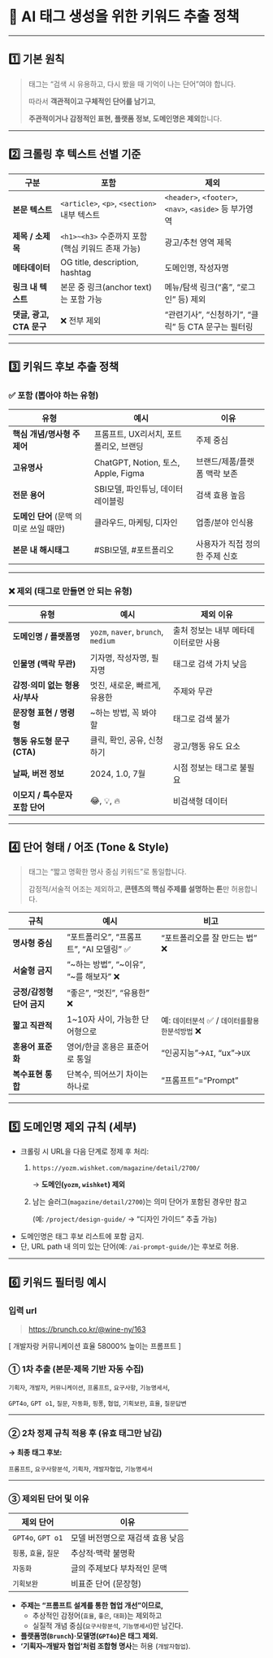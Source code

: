 # 📌 AI 태그 생성을 위한 **키워드 추출 정책**

---

## 1️⃣ 기본 원칙

> 태그는 “검색 시 유용하고, 다시 봤을 때 기억이 나는 단어”여야 합니다.
>
> 따라서 **객관적이고 구체적인 단어를 남기고**,
>
> **주관적이거나 감정적인 표현, 플랫폼 정보, 도메인명은 제외**합니다.

---

## 2️⃣ 크롤링 후 텍스트 선별 기준

| 구분                     | 포함                                              | 제외                                                   |
| ------------------------ | ------------------------------------------------- | ------------------------------------------------------ |
| **본문 텍스트**          | `<article>`, `<p>`, `<section>` 내부 텍스트       | `<header>`, `<footer>`, `<nav>`, `<aside>` 등 부가영역 |
| **제목 / 소제목**        | `<h1>~<h3>` 수준까지 포함 (핵심 키워드 존재 가능) | 광고/추천 영역 제목                                    |
| **메타데이터**           | OG title, description, hashtag                    | 도메인명, 작성자명                                     |
| **링크 내 텍스트**       | 본문 중 링크(anchor text)는 포함 가능             | 메뉴/탐색 링크(“홈”, “로그인” 등) 제외                 |
| **댓글, 광고, CTA 문구** | ❌ 전부 제외                                      | “관련기사”, “신청하기”, “클릭” 등 CTA 문구는 필터링    |

---

## 3️⃣ 키워드 후보 추출 정책

### ✅ 포함 (뽑아야 하는 유형)

| 유형                                    | 예시                                   | 이유                           |
| --------------------------------------- | -------------------------------------- | ------------------------------ |
| **핵심 개념/명사형 주제어**             | 프롬프트, UX리서치, 포트폴리오, 브랜딩 | 주제 중심                      |
| **고유명사**                            | ChatGPT, Notion, 토스, Apple, Figma    | 브랜드/제품/플랫폼 맥락 보존   |
| **전문 용어**                           | SBI모델, 파인튜닝, 데이터레이블링      | 검색 효용 높음                 |
| **도메인 단어** (문맥 의미로 쓰일 때만) | 클라우드, 마케팅, 디자인               | 업종/분야 인식용               |
| **본문 내 해시태그**                    | #SBI모델, #포트폴리오                  | 사용자가 직접 정의한 주제 신호 |

---

### ❌ 제외 (태그로 만들면 안 되는 유형)

| 유형                            | 예시                                | 제외 이유                            |
| ------------------------------- | ----------------------------------- | ------------------------------------ |
| **도메인명 / 플랫폼명**         | `yozm`, `naver`, `brunch`, `medium` | 출처 정보는 내부 메타데이터로만 사용 |
| **인물명 (맥락 무관)**          | 기자명, 작성자명, 필자명            | 태그로 검색 가치 낮음                |
| **감정·의미 없는 형용사/부사**  | 멋진, 새로운, 빠르게, 유용한        | 주제와 무관                          |
| **문장형 표현 / 명령형**        | ~하는 방법, 꼭 봐야 할              | 태그로 검색 불가                     |
| **행동 유도형 문구 (CTA)**      | 클릭, 확인, 공유, 신청하기          | 광고/행동 유도 요소                  |
| **날짜, 버전 정보**             | 2024, 1.0, 7월                      | 시점 정보는 태그로 불필요            |
| **이모지 / 특수문자 포함 단어** | 😂, 💡, 🔥                          | 비검색형 데이터                      |

---

## 4️⃣ 단어 형태 / 어조 (Tone & Style)

> 태그는 “짧고 명확한 명사 중심 키워드”로 통일합니다.
>
> 감정적/서술적 어조는 제외하고, **콘텐츠의 핵심 주제를 설명하는 톤**만 허용합니다.

| 규칙                      | 예시                                     | 비고                                              |
| ------------------------- | ---------------------------------------- | ------------------------------------------------- |
| **명사형 중심**           | “포트폴리오”, “프롬프트”, “AI 모델링” ✅ | “포트폴리오를 잘 만드는 법” ❌                    |
| **서술형 금지**           | “~하는 방법”, “~이유”, “~를 해보자” ❌   |                                                   |
| **긍정/감정형 단어 금지** | “좋은”, “멋진”, “유용한” ❌              |                                                   |
| **짧고 직관적**           | 1~10자 사이, 가능한 단어형으로           | 예: `데이터분석` ✅ / `데이터를활용한분석방법` ❌ |
| **혼용어 표준화**         | 영어/한글 혼용은 표준어로 통일           | “인공지능”→`AI`, “ux”→`UX`                        |
| **복수표현 통합**         | 단복수, 띄어쓰기 차이는 하나로           | “프롬프트”=“Prompt”                               |

---

## 5️⃣ 도메인명 제외 규칙 (세부)

- 크롤링 시 URL을 다음 단계로 정제 후 처리:
  1. `https://yozm.wishket.com/magazine/detail/2700/`

     → **도메인(`yozm`, `wishket`) 제외**

  2. 남는 슬러그(`magazine/detail/2700`)는 의미 단어가 포함된 경우만 참고

     (예: `/project/design-guide/` → “디자인 가이드” 추출 가능)
- 도메인명은 태그 후보 리스트에 포함 금지.
- 단, URL path 내 의미 있는 단어(예: `/ai-prompt-guide/`)는 후보로 허용.

---

## 6️⃣ 키워드 필터링 예시

### 입력 url

> https://brunch.co.kr/@wine-ny/163

[ 개발자랑 커뮤니케이션 효율 58000% 높이는 프롬프트 ]

### ① 1차 추출 (본문·제목 기반 자동 수집)

`기획자`, `개발자`, `커뮤니케이션`, `프롬프트`, `요구사항`, `기능명세서`,

`GPT4o`, `GPT o1`, `질문`, `자동화`, `핑퐁`, `협업`, `기획보완`, `효율`, `질문답변`

---

### ② 2차 정제 규칙 적용 후 (유효 태그만 남김)

**→ 최종 태그 후보:**

`프롬프트`, `요구사항분석`, `기획자`, `개발자협업`, `기능명세서`

---

### ③ 제외된 단어 및 이유

| 제외 단어              | 이유                             |
| ---------------------- | -------------------------------- |
| `GPT4o`, `GPT o1`      | 모델 버전명으로 재검색 효용 낮음 |
| `핑퐁`, `효율`, `질문` | 추상적·맥락 불명확               |
| `자동화`               | 글의 주제보다 부차적인 문맥      |
| `기획보완`             | 비표준 단어 (문장형)             |

- **주제는 “프롬프트 설계를 통한 협업 개선”이므로,**
  - 추상적인 감정어(`효율`, `좋은`, `대화`)는 제외하고
  - 실질적 개념 중심(`요구사항분석`, `기능명세서`)만 남긴다.
- **플랫폼명(`Brunch`)·모델명(`GPT4o`)은 태그 제외.**
- **‘기획자–개발자 협업’처럼 조합형 명사**는 허용 (`개발자협업`).
